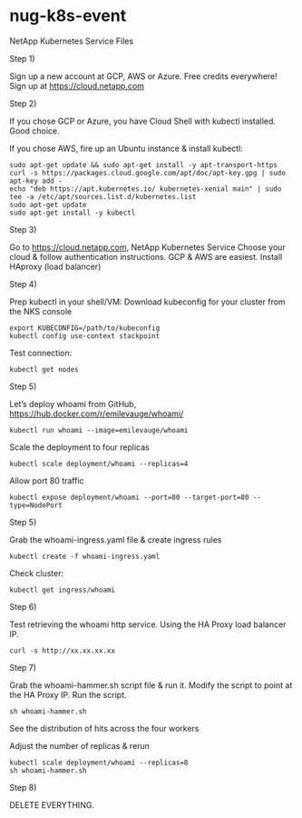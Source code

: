 # nug-k8s-event
NetApp Kubernetes Service Files

Step 1)

Sign up a new account at GCP, AWS or Azure. Free credits everywhere!
Sign up at https://cloud.netapp.com

Step 2)

If you chose GCP or Azure, you have Cloud Shell with kubectl installed. Good choice.

If you chose AWS, fire up an Ubuntu instance & install kubectl:
	
	sudo apt-get update && sudo apt-get install -y apt-transport-https
	curl -s https://packages.cloud.google.com/apt/doc/apt-key.gpg | sudo apt-key add -
	echo "deb https://apt.kubernetes.io/ kubernetes-xenial main" | sudo tee -a /etc/apt/sources.list.d/kubernetes.list
	sudo apt-get update
	sudo apt-get install -y kubectl

Step 3)

Go to https://cloud.netapp.com, NetApp Kubernetes Service
Choose your cloud & follow authentication instructions. GCP & AWS are easiest.
Install HAproxy (load balancer)

Step 4)

Prep kubectl in your shell/VM:
Download kubeconfig for your cluster from the NKS console

	export KUBECONFIG=/path/to/kubeconfig
	kubectl config use-context stackpoint

Test connection: 

	kubectl get nodes

Step 5)

Let’s deploy whoami from GitHub, https://hub.docker.com/r/emilevauge/whoami/

	kubectl run whoami --image=emilevauge/whoami

Scale the deployment to four replicas

	kubectl scale deployment/whoami --replicas=4

Allow port 80 traffic

	kubectl expose deployment/whoami --port=80 --target-port=80 --type=NodePort

Step 5) 

Grab the whoami-ingress.yaml file & create ingress rules

	kubectl create -f whoami-ingress.yaml

Check cluster:

	kubectl get ingress/whoami

Step 6)

Test retrieving the whoami http service. Using the HA Proxy load balancer IP.

	curl -s http://xx.xx.xx.xx

Step 7)

Grab the whoami-hammer.sh script file & run it.
Modify the script to point at the HA Proxy IP.
Run the script.

	sh whoami-hammer.sh

See the distribution of hits across the four workers

Adjust the number of replicas & rerun

	kubectl scale deployment/whoami --replicas=8
	sh whoami-hammer.sh

Step 8) 

DELETE EVERYTHING.





